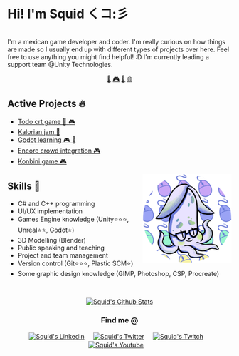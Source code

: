 # Hi! I'm Squid くコ:彡


<br>I'm a mexican game developer and coder. I'm really curious on how things are made so I usually end up with different types of projects over here. Feel free to use anything you might find helpful! :D I'm currently leading a support team @Unity Technologies.


<p align="center">
<a href="https://github.com/luisquid/luisquid/blob/master/gamejam.md">👾</a>
<a href="https://github.com/luisquid/luisquid/blob/master/gamedev.md">🎮</a>
<a href="https://github.com/luisquid/luisquid/blob/master/learning.md">📖</a>
<a href="https://github.com/luisquid/luisquid/blob/master/web.md">🌐</a>
</p>


## Active Projects 🔥
- [Todo crt game  👾 🎮](https://github.com/luisquid/todo-crt-game) 
- [Kalorian jam  👾](https://github.com/luisquid/kalorian-jam) 
- [Godot learning  🎮 📖](https://github.com/luisquid/godot-learning) 
- [Encore crowd integration  🎮](https://github.com/luisquid/encore-crowd-integration) 
- [Konbini game  🎮](https://github.com/luisquid/konbini-game) 



<a href="https://twitter.com/luisquid">
<img align="right" height="auto" width="200" src="https://github.com/luisquid/luisquid/raw/master/img/SquidPP_Circular.png"/>
</a>


## Skills 🧰
- C# and C++ programming
- UI/UX implementation
- Games Engine knowledge (Unity⭐⭐⭐, Unreal⭐⭐, Godot⭐)
- 3D Modelling (Blender)
- Public speaking and teaching
- Project and team management
- Version control (Git⭐⭐⭐, Plastic SCM⭐)
- Some graphic design knowledge (GIMP, Photoshop, CSP, Procreate)


<br>

<p align="center">
<a href="#user-30538313-pinned-items-reorder-form">
<img align="center" src="https://github-readme-stats.vercel.app/api?username=luisquid&bg_color=30,e96443,904e95&title_color=fff&text_color=fff" alt="Squid's Github Stats"/>
</a>
</p>

<div align="center">
<h3 align="center">Find me @</h3>
</div>
<p align="center">
<a href="https://www.linkedin.com/in/luisbernardobazan/" target="blank">
<img align="center" width="30px" alt="Squid's LinkedIn" src="https://www.vectorlogo.zone/logos/linkedin/linkedin-icon.svg"/></a> &nbsp; &nbsp;
<a href="https://twitter.com/luisquid" target="blank">
<img align="center" width="30px" alt="Squid's Twitter" src="https://www.vectorlogo.zone/logos/twitter/twitter-official.svg"/></a> &nbsp; &nbsp;
<a href="https://www.twitch.tv/luisquidTV" target="blank">
<img align="center" width="30px" alt="Squid's Twitch" src="https://www.vectorlogo.zone/logos/twitch/twitch-icon.svg"/></a> &nbsp; &nbsp;
<a href="https://youtube.com/@luisquid" target="blank">
<img align="center" width="30px" alt="Squid's Youtube" src="https://www.vectorlogo.zone/logos/youtube/youtube-icon.svg"/></a> &nbsp; &nbsp;

</p>



